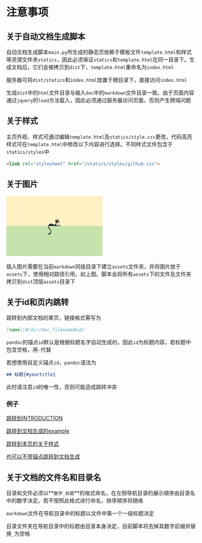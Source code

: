 # 注意事项

## 关于自动文档生成脚本

自动文档生成脚本`main.py`所生成的静态页依赖于模板文件`template.html`和样式等资源文件夹`statics`，因此必须保证`statics`和`template.html`在同一目录下。生成文档后，它们会被拷贝到`dist`下，`template.html`重命名为`index.html`

服务器可将`dist/statics`和`index.html`放置于根目录下，直接访问`index.html`

生成`dist`中的`html`文件目录与输入`doc`中的`markdown`文件目录一致。由于页面内容通过`jquery`的`load`方法载入，因此必须通过服务器访问页面，否则产生跨域问题

## 关于样式

主页外观、样式可通过编辑`template.html`及`statics/style.css`更改，代码高亮样式可在`template.html`中修改以下内容进行选择。不同样式文件包含于`statics/styles`中

```html
<link rel="stylesheet" href="/statics/styles/github.css">
```

## 关于图片

<img src="assets/Bye_Mice.png" style="zoom: 25%;" />

插入图片需要在当前`markdown`同级目录下建立`assets`文件夹，并将图片放于`assets`下，使用相对路径引用，如上图。脚本会将所有`assets`下的文件及文件夹拷贝到`dist`顶层`assets`目录下

## 关于id和页内跳转

跳转到内部文档的某页，链接格式需写为

```markdown
[name](#/dir/doc_filename#id)
```

`pandoc`的锚点`id`默认是根据标题名字自动生成的，因此`id`为标题内容，若标题中包含空格，用`-`代替

若想使用自定义锚点`id`，`pandoc`语法为

```markdown
## 标题{#yourtitle}
```

此时请注意`id`的唯一性，否则可能造成跳转冲突

### 例子

[跳转到INTRODUCTION](#/0_introduction#INTRODUCTION)

[跳转到文档生成的example](#/1_get_start/1_generate#example)

[跳转到本页的关于样式](#/1_get_start/2_note#关于样式)

[也可以不带锚点跳转到文档生成](#/1_get_start/1_generate)

## 关于文档的文件名和目录名

目录和文件必须以**`数字_标题`**的格式命名，在左侧导航目录的展示顺序由目录名中的数字决定。若不按照此格式进行命名，排序顺序将随缘

`markdown`文件在导航目录中的标题以文件中第一个一级标题决定

目录文件夹在导航目录中的标题由目录本身决定，目前脚本将去掉其数字前缀并替换`_`为空格